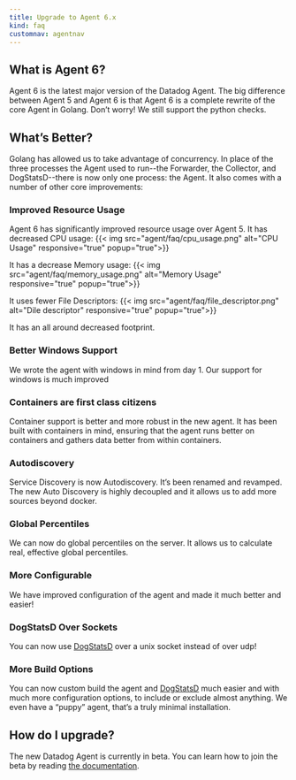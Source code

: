 ```yaml
---
title: Upgrade to Agent 6.x
kind: faq
customnav: agentnav
---
```


## What is Agent 6?

Agent 6 is the latest major version of the Datadog Agent. The big difference between Agent 5 and Agent 6 is that Agent 6 is a complete rewrite of the core Agent in Golang. Don’t worry! We still support the python checks.

## What’s Better?

Golang has allowed us to take advantage of concurrency. In place of the three processes the Agent used to run--the Forwarder, the Collector, and DogStatsD--there is now only one process: the Agent. It also comes with a number of other core improvements:

### Improved Resource Usage

Agent 6 has significantly improved resource usage over Agent 5.
It has decreased CPU usage:
{{< img src="agent/faq/cpu_usage.png" alt="CPU Usage" responsive="true" popup="true">}}

It has a decrease Memory usage:
{{< img src="agent/faq/memory_usage.png" alt="Memory Usage" responsive="true" popup="true">}}

It uses fewer File Descriptors:
{{< img src="agent/faq/file_descriptor.png" alt="Dile descriptor" responsive="true" popup="true">}}

It has an all around decreased footprint.

### Better Windows Support

We wrote the agent with windows in mind from day 1. Our support for windows is much improved

### Containers are first class citizens

Container support is better and more robust in the new agent. It has been built with containers in mind, ensuring that the agent runs better on containers and gathers data better from within containers.

### Autodiscovery

Service Discovery is now Autodiscovery. It’s been renamed and revamped. The new Auto Discovery is highly decoupled and it allows us to add more sources beyond docker.

### Global Percentiles

We can now do global percentiles on the server. It allows us to calculate real, effective global percentiles.

### More Configurable

We have improved configuration of the agent and made it much better and easier!

### DogStatsD Over Sockets

You can now use [DogStatsD](/developers/dogstatsd) over a unix socket instead of over udp!

### More Build Options

You can now custom build the agent and [DogStatsD](/developers/dogstatsd) much easier and with much more configuration options, to include or exclude almost anything. We even have a “puppy” agent, that’s a truly minimal installation.

## How do I upgrade?

The new Datadog Agent is currently in beta. You can learn how to join the beta by reading [the documentation](https://github.com/DataDog/datadog-agent/tree/master/docs/beta).
